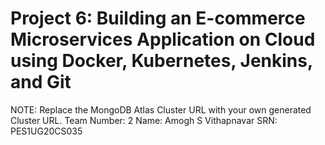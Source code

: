 # Project 6: Building an E-commerce Microservices Application on Cloud using Docker, Kubernetes, Jenkins, and Git
NOTE: Replace the MongoDB Atlas Cluster URL with your own generated Cluster URL. 
Team Number: 2
Name: Amogh S Vithapnavar
SRN: PES1UG20CS035
